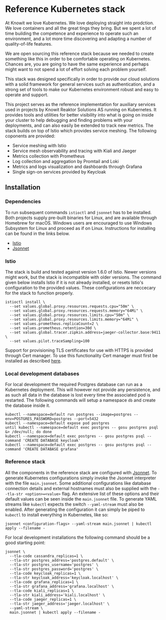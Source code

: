 # Reference Kubernetes stack

At Knowit we love Kubernetes. We love deploying straight into prodction. We love containers and all the great tings they bring. But we spent a lot of time building the competence and experience to operate such an environment, and a lot more time discovering and adapting a number of quality-of-life features.

We are open sourcing this reference stack because we needed to create something like this in order to be comfortable operating on Kubernetes. Chances are, you are going to have the same experience and perhaps might want to not spend a lot of effort solving each problem yourself.

This stack was designed specifically in order to provide our cloud solutions with a solid framework for general services such as authentication, and a strong set of tools to make our Kubernetes environment robust and easy to operate and support.

This project serves as the reference implementation for auxiliary services used in projects by Knowit Reaktor Solutions AS running on Kubernetes. It provides tools and utilities for better visibility into what is going on inside your cluster to help debugging and finding problems with your deployments, and can also easily be extended to track new metrics. The stack builds on top of Istio which provides service meshing. The following coponents are provided:

* Service meshing with Istio
* Service mesh observability and tracing with Kiali and Jaeger
* Metrics collection with Prometheus
* Log collection and aggregation by Promtail and Loki
* Metrics and logs visualization and dashboards through Grafana
* Single sign-on services provided by Keycloak

## Installation

### Dependencies

To run subsequent commands `istioctl` and `jsonnet` has to be installed. Both projects supply pre-built binaries for Linux, and are available through Homebrew for macOS. Windows users are encouraged to use Windows Subsystem for Linux and proceed as if on Linux. Instructions for installing can be found in the links below.

* [Istio](https://istio.io/docs/setup/getting-started/)
* [Jsonnet](https://github.com/google/jsonnet/releases)

### Istio

The stack is build and tested against version 1.6.0 of Istio. Newer versions might work, but the stack is incompatible with older versions.
The command given below installs Istio if it is not already installed, or resets Istio's configuration to the provided values. These configurations are neccecary for the stack to function properly.

```
istioctl install \
  --set values.global.proxy.resources.requests.cpu="50m" \
  --set values.global.proxy.resources.requests.memory="64Mi" \
  --set values.global.proxy.resources.limits.cpu="50m" \
  --set values.global.proxy.resources.limits.memory="64Mi" \
  --set values.prometheus.replicaCount=2 \
  --set values.prometheus.retention=30d \
  --set values.global.tracer.zipkin.address=jaeger-collector.base:9411 \
  --set values.pilot.traceSampling=100
```

Support for provisioning TLS certificates for use with HTTPS is provided through Cert manager. To use this functionality Cert manager must first be installed as described [here](https://cert-manager.io/docs/installation/kubernetes/).

### Local development databases

For local development the required Postgres database can run as a Kubernetes deployment. This will however not provide any persistence, and as such all data in the database is lost every time the associated pod is restarted. The following commands will setup a namespace `db` and create the database inside it.

```
kubectl --namespace=default run postgres --image=postgres --env=POSTGRES_PASSWORD=postgres --port=5432
kubectl --namespace=default expose pod postgres
until kubectl --namespace=default exec postgres -- gosu postgres psql &> /dev/null; do done
kubectl --namespace=default exec postgres -- gosu postgres psql --command 'CREATE DATABASE keycloak'
kubectl --namespace=default exec postgres -- gosu postgres psql --command 'CREATE DATABASE grafana'
```

### Reference stack

All the components in the reference stack are configured with [Jsonnet](https://jsonnet.org). To generate Kubernetes configurations simply invoke the Jsonnet interpreter with the file `main.jsonnet`. Some additional configurations like database connection details and external hostnames must also be supplied with the `--tla-str <option>=<value>` flag. An extensive list of these options and their default values can be seen inside the `main.jsonnet` file. To generate YAML streams like `kubectl` expects the switch `--yaml-stream` must also be enabled. After generating the configuration it can simply be piped to `kubectl` to install everything in Kubernetes, like so:

```
jsonnet <configuration-flags> --yaml-stream main.jsonnet | kubectl apply --filename -
```

For local development installations the following command should be a good starting point:

```
jsonnet \
  --tla-code cassandra_replicas=1 \
  --tla-str postgres_address='postgres.default' \
  --tla-str postgres_username='postgres' \
  --tla-str postgres_password='postgres' \
  --tla-code keycloak_replicas=1 \
  --tla-str keycloak_address='keycloak.localhost' \
  --tla-code grafana_replicas=1 \
  --tla-str grafana_address='grafana.localhost' \
  --tla-code kiali_replicas=1 \
  --tla-str kiali_address='kiali.localhost' \
  --tla-code jaeger_replicas=1 \
  --tla-str jaeger_address='jaeger.localhost' \
  --yaml-stream \
  main.jsonnet | kubectl apply --filename -
```

